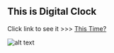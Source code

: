 
## This is Digital Clock

Click link to see it >>> [This Time?](https://date-time-kappa.vercel.app)

![alt text](https://i.pinimg.com/originals/7f/76/1d/7f761dc8e47cc64d00c7344a538c14d2.gif)
